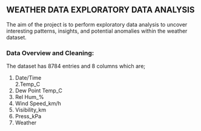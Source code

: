 ## WEATHER DATA EXPLORATORY DATA ANALYSIS
The aim of the project is to perform exploratory data analysis to uncover interesting patterns, insights, and potential anomalies within the weather dataset.
### Data Overview and Cleaning:
The dataset has  8784 entries and 8 columns which are;
1. Date/Time</br>
2.Temp_C</br>
3. Dew Point Temp_C</br>
4. Rel Hum_%</br>
5. Wind Speed_km/h</br>
6. Visibility_km</br>
7. Press_kPa</br>
8. Weather</br> 
